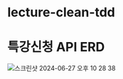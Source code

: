 # lecture-clean-tdd

# 특강신청 API ERD

![스크린샷 2024-06-27 오후 10 28 38](https://github.com/ByeonJuHwan/lecture-clean-tdd/assets/105885581/5a51a62f-8281-40d4-830d-7e2a0de8c6a3)


